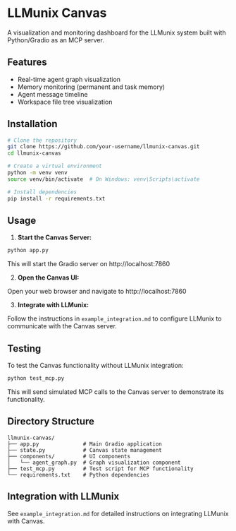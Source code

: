 # LLMunix Canvas

A visualization and monitoring dashboard for the LLMunix system built with Python/Gradio as an MCP server.

## Features

- Real-time agent graph visualization
- Memory monitoring (permanent and task memory)
- Agent message timeline
- Workspace file tree visualization

## Installation

```bash
# Clone the repository
git clone https://github.com/your-username/llmunix-canvas.git
cd llmunix-canvas

# Create a virtual environment
python -m venv venv
source venv/bin/activate  # On Windows: venv\Scripts\activate

# Install dependencies
pip install -r requirements.txt
```

## Usage

1. **Start the Canvas Server:**

```bash
python app.py
```

This will start the Gradio server on http://localhost:7860

2. **Open the Canvas UI:**

Open your web browser and navigate to http://localhost:7860

3. **Integrate with LLMunix:**

Follow the instructions in `example_integration.md` to configure LLMunix to communicate with the Canvas server.

## Testing

To test the Canvas functionality without LLMunix integration:

```bash
python test_mcp.py
```

This will send simulated MCP calls to the Canvas server to demonstrate its functionality.

## Directory Structure

```
llmunix-canvas/
├── app.py              # Main Gradio application
├── state.py            # Canvas state management
├── components/         # UI components
│   └── agent_graph.py  # Graph visualization component
├── test_mcp.py         # Test script for MCP functionality
└── requirements.txt    # Python dependencies
```

## Integration with LLMunix

See `example_integration.md` for detailed instructions on integrating LLMunix with Canvas.